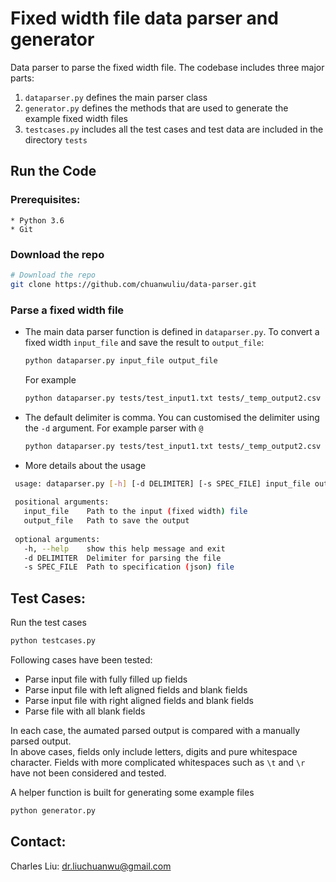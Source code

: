 # Fixed width file data parser and generator

Data parser to parse the fixed width file. The codebase includes three major parts:
 1. `dataparser.py` defines the main parser class
 2. `generator.py` defines the methods that are used to generate the example fixed width files
 3. `testcases.py` includes all the test cases and test data are included in the directory `tests`  

## Run the Code
   ### Prerequisites:
    * Python 3.6
    * Git
 
   ### Download the repo
   ```bash
   # Download the repo
   git clone https://github.com/chuanwuliu/data-parser.git
   ``` 
   ### Parse a fixed width file
   * The main data parser function is defined in `dataparser.py`. To convert a fixed width `input_file` and save the result to `output_file`:
       ```bash
       python dataparser.py input_file output_file
       ```
       For example
       ```bash
       python dataparser.py tests/test_input1.txt tests/_temp_output2.csv
       ```
   * The default delimiter is comma. You can customised the delimiter using the `-d` argument. For example parser with `@`
       ```bash
       python dataparser.py tests/test_input1.txt tests/_temp_output2.csv --d @
       ```
   * More details about the usage
   ```bash
    usage: dataparser.py [-h] [-d DELIMITER] [-s SPEC_FILE] input_file output_file
    
    positional arguments:
      input_file    Path to the input (fixed width) file
      output_file   Path to save the output
    
    optional arguments:
      -h, --help    show this help message and exit
      -d DELIMITER  Delimiter for parsing the file
      -s SPEC_FILE  Path to specification (json) file
   ```
   
## Test Cases:
Run the test cases
```bash
python testcases.py
```

Following cases have been tested:
  * Parse input file with fully filled up fields 
  * Parse input file with left aligned fields and blank fields
  * Parse input file with right aligned fields and blank fields
  * Parse file with all blank fields

In each case, the aumated parsed output is compared with a manually parsed output.  
In above cases, fields only include letters, digits and pure whitespace character.
Fields with more complicated whitespaces such as `\t` and `\r` have not been considered and tested.

A helper function is built for generating some example files
   ```bash
   python generator.py
   ```

## Contact:
Charles Liu: dr.liuchuanwu@gmail.com

